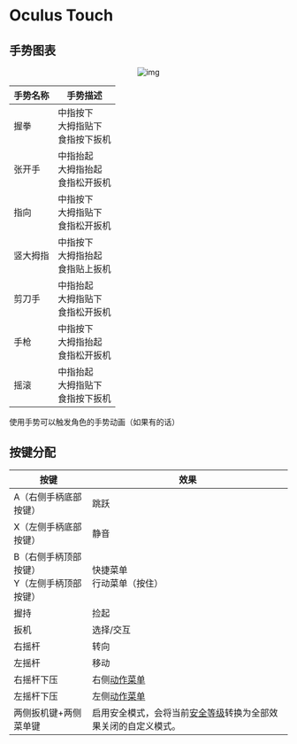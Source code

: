 # Oculus Touch

## 手势图表

<center>

![img](/docs.vrchat.com/images/touch-1.png)

</center>

| 手势名称 | 手势描述                               |
| -------- | -------------------------------------- |
| 握拳     | 中指按下<br>大拇指贴下<br>食指按下扳机 |
| 张开手   | 中指抬起<br>大拇指抬起<br>食指松开扳机 |
| 指向     | 中指按下<br>大拇指贴下<br>食指松开扳机 |
| 竖大拇指 | 中指按下<br>大拇指抬起<br>食指贴上扳机 |
| 剪刀手   | 中指抬起<br>大拇指贴下<br>食指松开扳机 |
| 手枪     | 中指按下<br>大拇指抬起<br>食指松开扳机 |
| 摇滚     | 中指抬起<br>大拇指贴下<br>食指按下扳机 |

使用手势可以触发角色的手势动画（如果有的话）

## 按键分配

| 按键                                           | 效果                                                                                                          |
| ---------------------------------------------- | ------------------------------------------------------------------------------------------------------------- |
| A（右侧手柄底部按键）                          | 跳跃                                                                                                          |
| X（左侧手柄底部按键）                          | 静音                                                                                                          |
| B（右侧手柄顶部按键）<br>Y（左侧手柄顶部按键） | 快捷菜单<br>行动菜单（按住）                                                                                  |
| 握持                                           | 捡起                                                                                                          |
| 扳机                                           | 选择/交互                                                                                                     |
| 右摇杆                                         | 转向                                                                                                          |
| 左摇杆                                         | 移动                                                                                                          |
| 右摇杆下压                                     | 右侧[动作菜单](action-menu)                                                                                   |
| 左摇杆下压                                     | 左侧[动作菜单](action-menu)                                                                                   |
| 两侧扳机键+两侧菜单键                          | 启用安全模式，会将当前[安全等级](../../SYSTEM/vrchat-safety-and-trust-system)转换为全部效果关闭的自定义模式。 |

